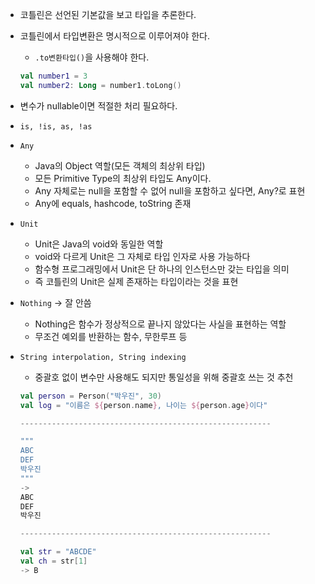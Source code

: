 - 코틀린은 선언된 기본값을 보고 타입을 추론한다.
- 코틀린에서 타입변환은 명시적으로 이루어져야 한다.
    - `.to변환타입()`을 사용해야 한다.
    
    ```kotlin
    val number1 = 3
    val number2: Long = number1.toLong()
    ```
    
- 변수가 nullable이면 적절한 처리 필요하다.
- `is, !is, as, !as`
- `Any`
    - Java의 Object 역할(모든 객체의 최상위 타입)
    - 모든 Primitive Type의 최상위 타입도 Any이다.
    - Any 자체로는 null을 포함할 수 없어 null을 포함하고 싶다면, Any?로 표현
    - Any에 equals, hashcode, toString 존재
- `Unit`
    - Unit은 Java의 void와 동일한 역할
    - void와 다르게 Unit은 그 자체로 타입 인자로 사용 가능하다
    - 함수형 프로그래밍에서 Unit은 단 하나의 인스턴스만 갖는 타입을 의미
    - 즉 코틀린의 Unit은 실제 존재하는 타입이라는 것을 표현
- `Nothing` → 잘 안씀
    - Nothing은 함수가 정상적으로 끝나지 않았다는 사실을 표현하는 역할
    - 무조건 예외를 반환하는 함수, 무한루프 등
- `String interpolation, String indexing`
    - 중괄호 없이 변수만 사용해도 되지만 통일성을 위해 중괄호 쓰는 것 추천

    ```kotlin
    val person = Person("박우진", 30)
    val log = "이름은 ${person.name}, 나이는 ${person.age}이다" 

    --------------------------------------------------------

    """
    ABC
    DEF
    박우진
    """
    -> 
    ABC
    DEF
    박우진

    --------------------------------------------------------

    val str = "ABCDE"
    val ch = str[1]
    -> B
    ```
